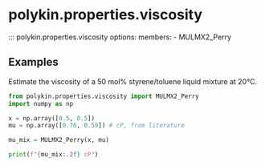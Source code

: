 # polykin.properties.viscosity

::: polykin.properties.viscosity
    options:
        members:
            - MULMX2_Perry

## Examples

Estimate the viscosity of a 50 mol% styrene/toluene liquid mixture at 20°C.

```python exec="on" source="material-block"
from polykin.properties.viscosity import MULMX2_Perry
import numpy as np

x = np.array([0.5, 0.5])
mu = np.array([0.76, 0.59]) # cP, from literature

mu_mix = MULMX2_Perry(x, mu)

print(f"{mu_mix:.2f} cP")
```
